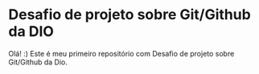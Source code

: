 # Desafio de projeto sobre Git/Github da DIO
Olá! :) Este é meu primeiro repositório com Desafio de projeto sobre Git/Github da Dio.


